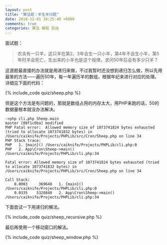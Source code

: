 ```yaml
---
layout: post
title: "算法题：羊生羊问题"
date: 2018-12-01 18:25:40 +0800
comments: true
categories: 算法 编程 实战
---
```

面试题：

> 农夫有一只羊，这只羊在第2、3年会生一只小羊，第4年不会生小羊，第5年时羊会死亡，生出来的小羊也是这个规律。求问50年后会有多少只羊？

<!-- more -->

这道题最直接的办法就是用递归来做，不过我暂时还没想到递归怎么做，所以先用最笨的方法——遍历50年，每一年遍历羊的数组，根据年纪来进行对应的处理。详细见下面的代码：

{% include_code quiz/sheep.php %}

但是这个方法是有问题的，那就是数组占用的内存太大，用PHP来跑的话，50的数据量根本就没办法解决。

```
->php cli.php Sheep.main                                                                                                   master [08f1c0ba] modified
PHP Fatal error:  Allowed memory size of 1073741824 bytes exhausted (tried to allocate 1073741832 bytes) in /Users/caiknife/Projects/PHPLib/src/Cron/Sheep.php on line 34
PHP Stack trace:
PHP   1. {main}() /Users/caiknife/Projects/PHPLib/cli.php:0
PHP   2. App\Cron\Sheep->main() /Users/caiknife/Projects/PHPLib/cli.php:34

Fatal error: Allowed memory size of 1073741824 bytes exhausted (tried to allocate 1073741832 bytes) in /Users/caiknife/Projects/PHPLib/src/Cron/Sheep.php on line 34

Call Stack:
    0.0003     369648   1. {main}() /Users/caiknife/Projects/PHPLib/cli.php:0
    0.0335    5328840   2. App\Cron\Sheep->main() /Users/caiknife/Projects/PHPLib/cli.php:34
```

下面尝试一下用递归的解法。

{% include_code quiz/sheep_recursive.php %}

最后再使用一个移动窗口的解法。

{% include_code quiz/sheep_window.php %}
